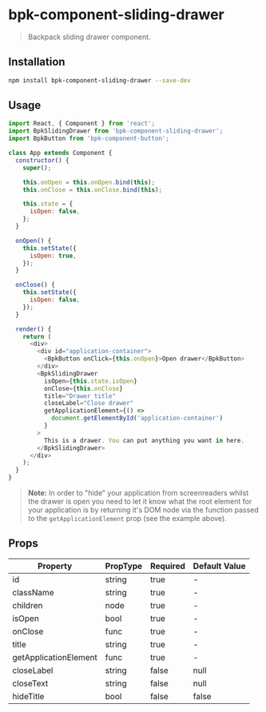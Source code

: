 # bpk-component-sliding-drawer

> Backpack sliding drawer component.

## Installation

```sh
npm install bpk-component-sliding-drawer --save-dev
```

## Usage

```js
import React, { Component } from 'react';
import BpkSlidingDrawer from 'bpk-component-sliding-drawer';
import BpkButton from 'bpk-component-button';

class App extends Component {
  constructor() {
    super();

    this.onOpen = this.onOpen.bind(this);
    this.onClose = this.onClose.bind(this);

    this.state = {
      isOpen: false,
    };
  }

  onOpen() {
    this.setState({
      isOpen: true,
    });
  }

  onClose() {
    this.setState({
      isOpen: false,
    });
  }

  render() {
    return (
      <div>
        <div id="application-container">
          <BpkButton onClick={this.onOpen}>Open drawer</BpkButton>
        </div>
        <BpkSlidingDrawer
          isOpen={this.state.isOpen}
          onClose={this.onClose}
          title="Drawer title"
          closeLabel="Close drawer"
          getApplicationElement={() =>
            document.getElementById('application-container')
          }
        >
          This is a drawer. You can put anything you want in here.
        </BpkSlidingDrawer>
      </div>
    );
  }
}
```

> **Note:** In order to "hide" your application from screenreaders whilst the drawer is open you need to let it know what
  the root element for your application is by returning it's DOM node via the function passed to the
  `getApplicationElement` prop (see the example above).

## Props

| Property              | PropType             | Required | Default Value |
| --------------------- | -------------------- | -------- | ------------- |
| id                    | string               | true     | -             |
| className             | string               | true     | -             |
| children              | node                 | true     | -             |
| isOpen                | bool                 | true     | -             |
| onClose               | func                 | true     | -             |
| title                 | string               | true     | -             |
| getApplicationElement | func                 | true     | -             |
| closeLabel            | string               | false    | null          |
| closeText             | string               | false    | null          |
| hideTitle             | bool                 | false    | false         |
